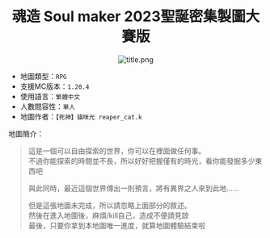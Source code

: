 <div align="center">
  <h1>魂造 Soul maker 2023聖誕密集製圖大賽版</h1>
  <img src="./files/title.png" alt="title.png">
</div>

- 地圖類型：`RPG`  
- 支援MC版本：`1.20.4`  
- 使用語言：`繁體中文`  
- 人數間容性：`單人`  
- 地圖作者：`【死神】貓咪光 reaper_cat.k`  

地圖簡介：  
> 這是一個可以自由探索的世界，你可以在裡面做任何事。  
> 不過你能探索的時間並不長，所以好好把握僅有的時光，看你能發掘多少東西吧  
> 
> 與此同時，最近這個世界傳出一則預言，將有異界之人來到此地......  
> 
> 但是這張地圖未完成，所以請忽略上面部分的敘述。  
> 然後在進入地圖後，麻煩/kill自己，造成不便請見諒  
> 最後，只要你拿到本地圖唯一進度，就算地圖體驗結束啦  
